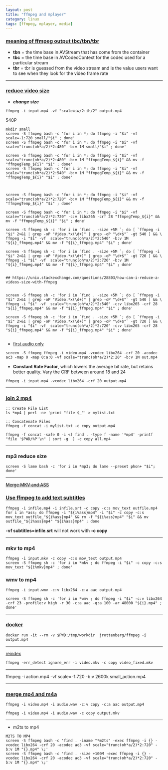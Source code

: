 ```yaml
---
layout: post
title: "ffmpeg and mplayer"
category: linux
tags: [ffmpeg, mplayer, media]
---
```



### [meaning of ffmpeg output tbc/tbn/tbr](https://stackoverflow.com/questions/3199489/meaning-of-ffmpeg-output-tbc-tbn-tbr)

+ **tbn** = the time base in AVStream that has come from the container
+ **tbc** = the time base in AVCodecContext for the codec used for a particular stream
+ **tbr** = tbr is guessed from the video stream and is the value users want to see when they look for the video frame rate

---

###  [reduce video size](https://unix.stackexchange.com/questions/28803/how-can-i-reduce-a-videos-size-with-ffmpeg)


+ ***change size***

```
ffmpeg -i input.mp4 -vf "scale=iw/2:ih/2" output.mp4

```

540P

```
mkdir small
screen -S ffmpeg bash -c 'for i in *; do ffmpeg -i "$i" -vf scale=-1:720 small/"$i" ; done'
screen -S ffmpeg bash -c 'for i in *; do ffmpeg -i "$i" -vf  scale="trunc(oh*a/2)*2:480" -b:v 1M small/"$i" ; done'

screen -S ffmpeg bash -c 'for i in *; do ffmpeg -i "$i" -vf  scale="trunc(oh*a/2)*2:480" -b:v 1M "ffmpegTemp_${i}" && mv -f "ffmpegTemp_${i}" "$i" ; done'
screen -S ffmpeg bash -c 'for i in *; do ffmpeg -i "$i" -vf  scale="trunc(oh*a/2)*2:540" -b:v 1M "ffmpegTemp_${i}" && mv -f "ffmpegTemp_${i}" "$i" ; done'



screen -S ffmpeg bash -c 'for i in *; do ffmpeg -i "$i" -vf scale="trunc(oh*a/2)*2:720" -b:v 1M "ffmpegTemp_${i}" && mv -f "ffmpegTemp_${i}" "$i" ; done'

screen -S ffmpeg bash -c 'for i in *; do ffmpeg -i "$i" -vf  scale="trunc(oh*a/2)*2:720" -c:v libx265 -crf 28 "ffmpegTemp_${i}" && mv -f "ffmpegTemp_${i}" "$i" ; done'

screen -S ffmpeg sh -c 'for i in `find . -size +5M `; do [ `ffmpeg -i "$i" 2>&1 | grep -oP "Video.*x(\d+)" | grep -oP "\d+$"` -gt 540 ] && \
ffmpeg -i "$i" -vf  scale="trunc(oh*a/2)*2:540" -b:v 1M "${i}_ffmpeg.mp4" && mv -f "${i}_ffmpeg.mp4" "$i" ; done'

screen -S ffmpeg sh -c 'for i in `find . -size +5M `; do [ `ffmpeg -i "$i" 2>&1 | grep -oP "Video.*x(\d+)" | grep -oP "\d+$"` -gt 720 ] && \
ffmpeg -i "$i" -vf  scale="trunc(oh*a/2)*2:720" -b:v 1M "${i}_ffmpeg.mp4" && mv -f "${i}_ffmpeg.mp4" "$i" ; done'


## https://unix.stackexchange.com/questions/28803/how-can-i-reduce-a-videos-size-with-ffmpeg


screen -S ffmpeg sh -c 'for i in `find . -size +5M `; do [ `ffmpeg -i "$i" 2>&1 | grep -oP "Video.*x(\d+)" | grep -oP "\d+$"` -gt 540 ] && \
ffmpeg -i "$i" -vf  scale="trunc(oh*a/2)*2:540" -c:v libx265 -crf 28 "${i}_ffmpeg.mp4" && mv -f "${i}_ffmpeg.mp4" "$i" ; done'

screen -S ffmpeg sh -c 'for i in `find . -size +5M `; do [ `ffmpeg -i "$i" 2>&1 | grep -oP "Video.*x(\d+)" | grep -oP "\d+$"` -gt 720 ] && \
ffmpeg -i "$i" -vf  scale="trunc(oh*a/2)*2:720" -c:v libx265 -crf 28 "${i}_ffmpeg.mp4" && mv -f "${i}_ffmpeg.mp4" "$i" ; done'


```

+ [first audio only](https://ottverse.com/add-remove-extract-audio-from-video-using-ffmpeg/)

```
screen -S ffmpeg ffmpeg -i video.mp4 -vcodec libx264 -crf 20 -acodec ac3 -map 0 -map 0:a:0 -vf scale="trunc(oh*a/2)*2:20" -b:v 1M out.mp4
```

+ **Constant Rate Factor**, which lowers the average bit rate, but retains better quality. Vary the CRF between around 18 and 24

```
ffmpeg -i input.mp4 -vcodec libx264 -crf 20 output.mp4
```

---

### [join 2 mp4](https://stackoverflow.com/questions/7333232/how-to-concatenate-two-mp4-files-using-ffmpeg)


```
:: Create File List
ls *mp4 | perl -ne 'print "file $_"' > mylist.txt

:: Concatenate Files
ffmpeg -f concat -i mylist.txt -c copy output.mp4
```

```
ffmpeg -f concat -safe 0 -i <( find . -type f -name '*mp4' -printf "file '$PWD/%P'\n" | sort -g  ) -c copy all.mp4
```

---

### mp3 reduce size


```
screen -S lame bash -c 'for i in *mp3; do lame --preset phon+ "$i"; done'
```

---

~~[Merge MKV and ASS](https://www.flynsarmy.com/2015/01/bulk-merge-mkv-ass-subtitle-files/)~~

### [Use ffmpeg to add text subtitles](https://stackoverflow.com/questions/8672809/use-ffmpeg-to-add-text-subtitles)

```
ffmpeg -i infile.mp4 -i infile.srt -c copy -c:s mov_text outfile.mp4
for i in *ass; do ffmpeg -i "${i%ass}mp4" -i "$i" -c copy -c:s mov_text outfile_"${i%ass}mp4" && rm -f "${i%ass}mp4" "$i" && mv outfile_"${i%ass}mp4" "${i%ass}mp4" ; done 
```

**-vf subtitles=infile.srt** will not work with **-c copy**

---

### mkv to mp4


```
ffmpeg -i input.mkv -c copy -c:s mov_text output.mp4
screen -S ffmpeg sh -c 'for i in *mkv ; do ffmpeg -i "$i" -c copy -c:s mov_text "${i%mkv}mp4" ; done'
```

### wmv to mp4 

```
ffmpeg -i input.wmv -c:v libx264 -c:a aac output.mp4
```

```
screen -S ffmpeg sh -c 'for i in *wmv ; do ffmpeg -i "$i" -c:v libx264 -crf 23 -profile:v high -r 30 -c:a aac -q:a 100 -ar 48000 "${i}.mp4" ; done'
```

---

### [docker](https://hub.docker.com/r/jrottenberg/ffmpeg/)

```
docker run -it --rm -v $PWD:/tmp/workdir  jrottenberg/ffmpeg -i output.mp4
```

---

[reindex](https://video.stackexchange.com/questions/18220/fix-bad-files-and-streams-with-ffmpeg-so-vlc-and-other-players-would-not-crash)

```
ffmpeg -err_detect ignore_err -i video.mkv -c copy video_fixed.mkv
```

---

ffmpeg -i action.mp4 -vf scale=-1:720 -b:v 2600k small_action.mp4

---

### [merge mp4 and m4a](https://superuser.com/questions/277642/how-to-merge-audio-and-video-file-in-ffmpeg)


```
ffmpeg -i video.mp4 -i audio.wav -c:v copy -c:a aac output.mp4
```

```
ffmpeg -i video.mp4 -i audio.wav -c copy output.mkv
```

---

* m2ts to mp4

```
M2TS TO MP4
screen -S ffmpeg bash -c 'find . -iname "*m2ts" -exec ffmpeg -i {} -vcodec libx264 -crf 20 -acodec ac3 -vf scale="trunc(oh*a/2)*2:720" -b:v 1M "{}.mp4" \;'
screen -S ffmpeg bash -c 'find . -size +100M -exec ffmpeg -i {} -vcodec libx264 -crf 20 -acodec ac3 -vf scale="trunc(oh*a/2)*2:720" -b:v 1M "{}.mp4" \;'
```
